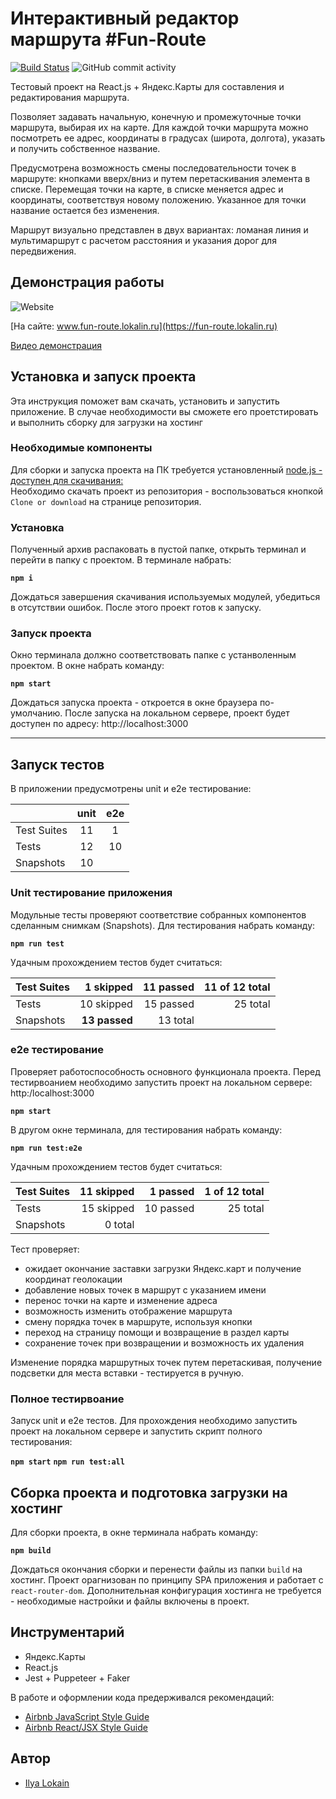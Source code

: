 # Интерактивный редактор маршрута #Fun-Route
[![Build Status](https://travis-ci.com/ILokalin/fun-route.svg?branch=master)](https://travis-ci.com/ILokalin/fun-route)
![GitHub commit activity](https://img.shields.io/github/commit-activity/m/ILokalin/fun-route)

Тестовый проект на React.js + Яндекс.Карты для составления и редактирования маршрута. 

Позволяет задавать начальную, конечную и промежуточные точки маршрута, выбирая их на карте. Для каждой точки маршрута можно посмотреть ее адрес, координаты в градусах (широта, долгота), указать и получить собственное название.

Предусмотрена возможность смены последовательности точек в маршруте: кнопками вверх/вниз и путем перетаскивания элемента в списке. Перемещая точки на карте, в списке меняется адрес и координаты, соответствуя новому положению. Указанное для точки название остается без изменения.

Маршрут визуально представлен в двух вариантах: ломаная линия и мультимаршрут с расчетом расстояния и указания дорог для передвижения. 

## **Демонстрация работы** 

![Website](https://img.shields.io/website?up_message=online&url=https%3A%2F%2Ffun-route.lokalin.ru%2F)

[На сайте: www.fun-route.lokalin.ru](https://fun-route.lokalin.ru)

[Видео демонстрация](https://youtu.be/maRULCKDRGs)

## **Установка и запуск проекта**
Эта инструкция поможет вам скачать, установить и запустить приложение. В случае необходимости вы сможете его проетстировать и выполнить сборку для загрузки на хостинг

### Необходимые компоненты
Для сборки и запуска проекта на ПК требуется установленный [node.js - доступен для скачивания: ](https://nodejs.org)<br>
Необходимо скачать проект из репозитория - воспользоваться кнопкой `Clone or download` на странице репозитория.

### Установка

Полученный архив распаковать в пустой папке, открыть терминал и перейти в папку с проектом. В терминале набрать:

**`npm i`**

Дождаться завершения скачивания используемых модулей, убедиться в отсутствии ошибок. После этого проект готов к запуску.

### Запуск проекта
Окно терминала должно соответствовать папке с устанволенным проектом. В окне набрать команду:

**`npm start`**

Дождаться запуска проекта - откроется в окне браузера по-умолчанию. После запуска на локальном сервере, проект будет доступен по адресу: http://localhost:3000

____

## **Запуск тестов**
В приложении предусмотрены unit и e2e тестирование:

|             | unit | e2e |
|-------------|:----:|:----------:|
| Test Suites |  11  |      1     |
| Tests       |  12  |     10     |
| Snapshots   |  10  |            |

### Unit тестирование приложения
Модульные тесты проверяют соответствие собранных компонентов сделанным снимкам (Snapshots). Для тестирования набрать команду:

**`npm run test`**

Удачным прохождением тестов будет считаться:

| Test Suites | 1 skipped  | 11 passed | 11 of 12 total |
|-------------|----------:|----------:|---------:|
| Tests       | 10 skipped | 15 passed | 25 total |
| Snapshots   | **13 passed** |  13 total   | |


### e2e тестирование
Проверяет работоспособность основного функционала проекта. Перед тестирвоанием необходимо запустить проект на локальном сервере: http:/localhost:3000

**`npm start`**

В другом окне терминала, для тестирования набрать команду:

**`npm run test:e2e`**

Удачным прохождением тестов будет считаться:

| Test Suites | 11 skipped | 1 passed | 1 of 12 total |
|-------------|-----------:|---------:|--------------:|
| Tests |  15 skipped | 10 passed | 25 total |
| Snapshots |  0 total | | |

Тест проверяет:
- ожидает окончание заставки загрузки Яндекс.карт и получение координат геолокации
- добавление новых точек в маршрут с указанием имени
- перенос точки на карте и изменение адреса
- возможность изменить отображение маршрута
- смену порядка точек в маршруте, используя кнопки
- переход на страницу помощи и возвращение в раздел карты
- сохранение точек при возвращении и возможность их удаления

Изменение порядка маршрутных точек путем перетаскивая, получение подсветки для места вставки - тестируется в ручную.

### Полное тестирвоание
Запуск unit и e2e тестов. Для прохождения необходимо запустить проект на локальном сервере и запустить скрипт полного тестирования:

**`npm start`**
**`npm run test:all`**

## **Сборка проекта и подготовка загрузки на хостинг**
Для сборки проекта, в окне терминала набрать команду:

**`npm build`**

Дождаться окончания сборки и перенести файлы из папки `build` на хостинг. Проект орагнизован по принципу SPA приложения и работает с `react-router-dom`. Дополнительная конфигурация хостинга не требуется - необходимые настройки и файлы включены в проект. 

## **Инструментарий**
- Яндекс.Карты
- React.js
- Jest + Puppeteer + Faker

В работе и оформлении кода предерживался рекомендаций:
- [Airbnb JavaScript Style Guide](https://github.com/airbnb/javascript)
- [Airbnb React/JSX Style Guide](https://github.com/airbnb/javascript/tree/master/react)

## **Автор**
- [Ilya Lokain](https://github.com/ILokalin)
